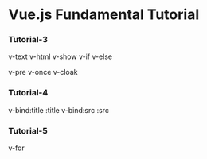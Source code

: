 # Vue.js Fundamental Tutorial

### Tutorial-3
v-text
v-html
v-show
v-if
v-else

v-pre
v-once
v-cloak

### Tutorial-4
v-bind:title
:title
v-bind:src
:src

### Tutorial-5
v-for
